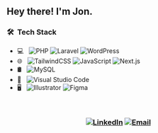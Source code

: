 <h2> Hey there! I'm Jon.</h2>

<h3> 🛠 &nbsp;Tech Stack</h3>

- 💻 &nbsp;
  ![PHP](https://img.shields.io/badge/-PHP-333333?style=flat&logo=php)
  ![Laravel](https://img.shields.io/badge/-Laravel-333333?style=flat&logo=laravel)
  ![WordPress](https://img.shields.io/badge/-WordPress-333333?style=flat&logo=wordpress&logoColor=21759b)
- 🌐 &nbsp;
  ![TailwindCSS](https://img.shields.io/badge/-Tailwindcss-333333?style=flat&logo=tailwindcss)
  ![JavaScript](https://img.shields.io/badge/-JavaScript-333333?style=flat&logo=javascript)
  ![Next.js](https://img.shields.io/badge/-NextJs-333333?style=flat&logo=Next.Js)
- 🛢 &nbsp;
  ![MySQL](https://img.shields.io/badge/-MySQL-333333?style=flat&logo=mysql)
- 🔧 &nbsp;
  ![Visual Studio Code](https://img.shields.io/badge/-Visual%20Studio%20Code-333333?style=flat&logo=visual-studio-code&logoColor=007ACC)
- 🖥 &nbsp;
  ![Illustrator](https://img.shields.io/badge/-Illustrator-333333?style=flat&logo=adobe-illustrator)
  ![Figma](https://img.shields.io/badge/-Figma-333333?style=flat&logo=figma)

<br/>

<h3 align="center" 🤝🏻 &nbsp;Connect with Me </h3>

<p align="center">
<a href="https://www.linkedin.com/in/jonathan-itzen/"><img alt="LinkedIn" src="https://img.shields.io/badge/LinkedIn-Jonathan%20Itzen-blue?style=flat-square&logo=linkedin"></a>
<a href="mailto:jonathanitzen95@gmail.com"><img alt="Email" src="https://img.shields.io/badge/Email-jonathanitzen95@gmail.com-red?style=flat-square&logo=gmail"></a>
</p>
